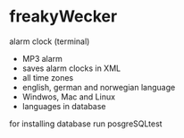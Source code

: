 # freakyWecker
alarm clock (terminal)

- MP3 alarm
- saves alarm clocks in XML
- all time zones
- english, german and norwegian language
- Windwos, Mac and Linux
- languages in database

for installing database run posgreSQLtest
